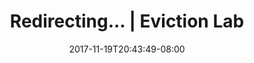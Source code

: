 ---
title: "Redirecting... | Eviction Lab"
date: 2017-11-19T20:43:49-08:00
type: index
redirectUrl: /why-eviction-matters/#rosemary
---